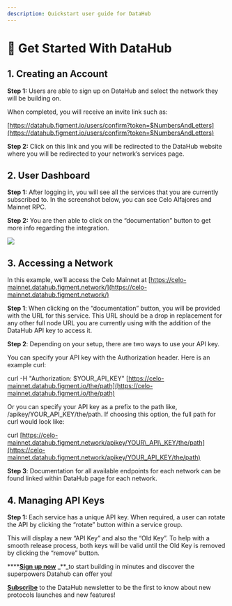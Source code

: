 ```yaml
---
description: Quickstart user guide for DataHub
---
```


# 🏁 Get Started With DataHub

## **1. Creating an Account**

**Step 1:** Users are able to sign up on DataHub and select the network they will be building on.

When completed, you will receive an invite link such as:

[https://datahub.figment.io/users/confirm?token=$NumbersAndLetters](https://datahub.figment.io/users/confirm?token=$NumbersAndLetters)

**Step 2:** Click on this link and you will be redirected to the DataHub website where you will be redirected to your network’s services page.

## **2. User Dashboard**

**Step 1:** After logging in, you will see all the services that you are currently subscribed to. In the screenshot below, you can see Celo Alfajores and Mainnet RPC.

**Step 2:** You are then able to click on the “documentation” button to get more info regarding the integration.

![](../.gitbook/assets/dhaa.png)

## **3. Accessing a Network**

In this example, we’ll access the Celo Mainnet at [https://celo-mainnet.datahub.figment.network/](https://celo-mainnet.datahub.figment.network/)

**Step 1**: When clicking on the “documentation” button, you will be provided with the URL for this service. This URL should be a drop in replacement for any other full node URL you are currently using with the addition of the DataHub API key to access it.

**Step 2**: Depending on your setup, there are two ways to use your API key.

You can specify your API key with the Authorization header. Here is an example curl:

curl -H "Authorization: $YOUR\_API\_KEY" [https://celo-mainnet.datahub.figment.io/the/path](https://celo-mainnet.datahub.figment.io/the/path)

Or you can specify your API key as a prefix to the path like, /apikey/YOUR\_API\_KEY/the/path. If choosing this option, the full path for curl would look like:

curl [https://celo-mainnet.datahub.figment.network/apikey/YOUR\_API\_KEY/the/path](https://celo-mainnet.datahub.figment.network/apikey/YOUR_API_KEY/the/path)

**Step 3**: Documentation for all available endpoints for each network can be found linked within DataHub page for each network.

## **4. Managing API Keys**

**Step 1:** Each service has a unique API key. When required, a user can rotate the API by clicking the “rotate” button within a service group.

This will display a new “API Key” and also the “Old Key”. To help with a smooth release process, both keys will be valid until the Old Key is removed by clicking the “remove” button.

\*\*\*\*[**Sign up now**](https://datahub.figment.io/sign_up) _\*\*_to start building in minutes and discover the superpowers Datahub can offer you!

[**Subscribe**](https://datahub.figment.io/subscribe) to the DataHub newsletter to be the first to know about new protocols launches and new features!

